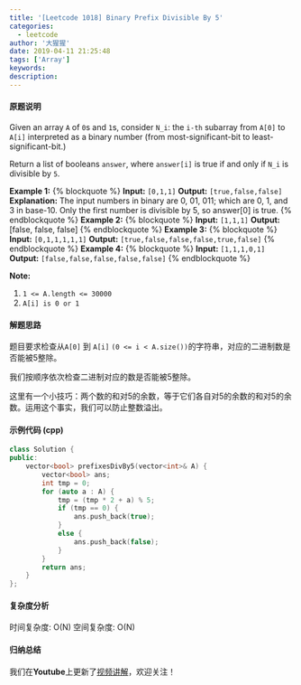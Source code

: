 ```yaml
---
title: '[Leetcode 1018] Binary Prefix Divisible By 5'
categories:
  - leetcode
author: '大猩猩'
date: 2019-04-11 21:25:48
tags: ['Array']
keywords:
description:
---
```


#### 原题说明
Given an array `A` of `0`s and `1`s, consider `N_i`: the `i-th` subarray from `A[0]` to `A[i]` interpreted as a binary number (from most-significant-bit to least-significant-bit.)

Return a list of booleans `answer`, where `answer[i]` is true if and only if `N_i` is divisible by `5`.

**Example 1:**
{% blockquote %}
**Input:** `[0,1,1]`
**Output:** `[true,false,false]`
**Explanation:** The input numbers in binary are 0, 01, 011; which are 0, 1, and 3 in base-10.  Only the first number is divisible by 5, so answer[0] is true.
{% endblockquote %}
**Example 2:**
{% blockquote %}
**Input:** `[1,1,1]`
**Output:** [false, false, false]
{% endblockquote %}
**Example 3:**
{% blockquote %}
**Input:** `[0,1,1,1,1,1]`
**Output:** `[true,false,false,false,true,false]`
{% endblockquote %}
**Example 4:**
{% blockquote %}
**Input:** `[1,1,1,0,1]`
**Output:** `[false,false,false,false,false]`
{% endblockquote %}
 
**Note:**
1. `1 <= A.length <= 30000`
2. `A[i] is 0 or 1`

#### 解题思路
题目要求检查从`A[0]` 到 `A[i]` `(0 <= i < A.size())`的字符串，对应的二进制数是否能被5整除。

我们按顺序依次检查二进制对应的数是否能被5整除。

这里有一个小技巧：两个数的和对5的余数，等于它们各自对5的余数的和对5的余数。运用这个事实，我们可以防止整数溢出。

#### 示例代码 (cpp)
```cpp
class Solution {
public:
    vector<bool> prefixesDivBy5(vector<int>& A) {
        vector<bool> ans;
        int tmp = 0;
        for (auto a : A) {
            tmp = (tmp * 2 + a) % 5;
            if (tmp == 0) {
                ans.push_back(true);
            }
            else {
                ans.push_back(false);
            }
        }
        return ans;
    }
};
```

#### 复杂度分析
时间复杂度: O(N)
空间复杂度: O(N)

#### 归纳总结
我们在**Youtube**上更新了[视频讲解](https://youtu.be/-sPywZWtmK4)，欢迎关注！